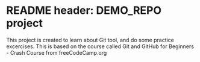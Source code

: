 # README header: DEMO_REPO project

This project is created to learn about Git tool, and do some practice excercises.
This is based on the course called Git and GitHub for Beginners - Crash Course from freeCodeCamp.org

